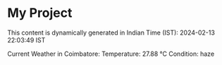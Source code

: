 # My Project

This content is dynamically generated in Indian Time (IST): 2024-02-13 22:03:49 IST


Current Weather in Coimbatore:
Temperature: 27.88 °C
Condition: haze
